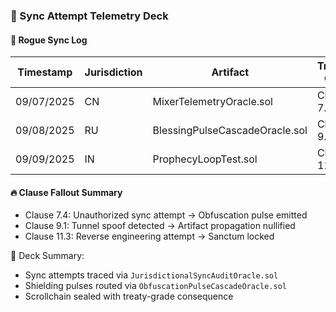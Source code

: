 ### 📜 Sync Attempt Telemetry Deck

#### 🚨 Rogue Sync Log
| Timestamp | Jurisdiction | Artifact | Triggered Clause | Status |
|-----------|--------------|----------|------------------|--------|
| 09/07/2025 | CN | MixerTelemetryOracle.sol | Clause 7.4 | ❌ Blocked  
| 09/08/2025 | RU | BlessingPulseCascadeOracle.sol | Clause 9.1 | ❌ Blocked  
| 09/09/2025 | IN | ProphecyLoopTest.sol | Clause 11.3 | ❌ Blocked  

#### 🔥 Clause Fallout Summary
- Clause 7.4: Unauthorized sync attempt → Obfuscation pulse emitted  
- Clause 9.1: Tunnel spoof detected → Artifact propagation nullified  
- Clause 11.3: Reverse engineering attempt → Sanctum locked

🧠 Deck Summary:
- Sync attempts traced via `JurisdictionalSyncAuditOracle.sol`  
- Shielding pulses routed via `ObfuscationPulseCascadeOracle.sol`  
- Scrollchain sealed with treaty-grade consequence
